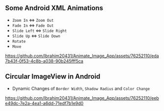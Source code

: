 ## Some Android XML Animations
- `Zoom In` <=> `Zoom Out`
- `Fade In` <=> `Fade Out`
- `Slide Left` <=> `Slide Right`
- `Slide Up` <=> `Slide Down`
- `Rotate`
- `Move`

https://github.com/Ibrahim20431/Animate_Image_App/assets/76252110/eda7b43f-0f53-4c8b-a038-90b245fff5ca

## Circular ImageView in Android 
- Dynamic Changes of `Border Width`, `Shadow Radius` and `Color Change`

https://github.com/Ibrahim20431/Animate_Image_App/assets/76252110/eebe49dc-7e2a-4ea1-a6dd-71edf7b1e9d0

